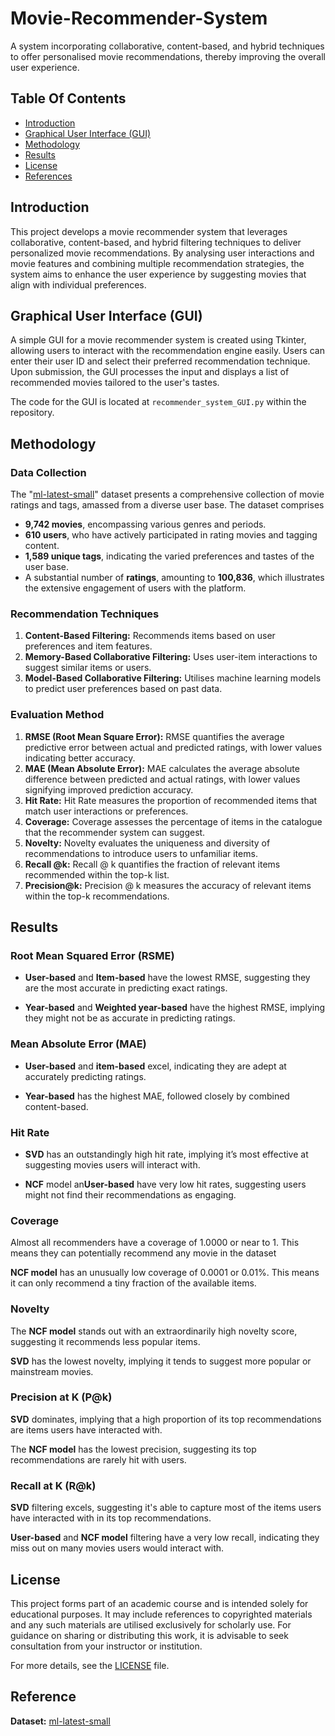 # Movie-Recommender-System

A system incorporating collaborative, content-based, and hybrid techniques to offer personalised movie recommendations, thereby improving the overall user experience.

## Table Of Contents
- [Introduction](#introduction)
- [Graphical User Interface (GUI)](#graphical-user-interface)
- [Methodology](#methodology)
- [Results](#results)
- [License](#license)
- [References](#references)

## Introduction

This project develops a movie recommender system that leverages collaborative, content-based, and hybrid filtering techniques to deliver personalized movie recommendations. By analysing user interactions and movie features and combining multiple recommendation strategies, the system aims to enhance the user experience by suggesting movies that align with individual preferences.

## Graphical User Interface (GUI)
A simple GUI for a movie recommender system is created using Tkinter, allowing users to interact with the recommendation engine easily. Users can enter their user ID and select their preferred recommendation technique. Upon submission, the GUI processes the input and displays a list of recommended movies tailored to the user's tastes.

The code for the GUI is located at `recommender_system_GUI.py` within the repository.

## Methodology

### Data Collection

The "[ml-latest-small](./ml-latest-small)" dataset presents a comprehensive collection of movie ratings and tags, amassed from a diverse user base. The dataset comprises

- **9,742 movies**, encompassing various genres and periods.
- **610 users**, who have actively participated in rating movies and tagging content.
- **1,589 unique tags**, indicating the varied preferences and tastes of the user base.
- A substantial number of **ratings**, amounting to **100,836**, which illustrates the extensive engagement of users with the platform.

### Recommendation Techniques
1. **Content-Based Filtering:** Recommends items based on user preferences and item features.
2. **Memory-Based Collaborative Filtering:** Uses user-item interactions to suggest similar items or users.
3. **Model-Based Collaborative Filtering:** Utilises machine learning models to predict user preferences based on past data.

### Evaluation Method
1. **RMSE (Root Mean Square Error):** RMSE quantifies the average predictive error between actual and predicted ratings, with lower values indicating better accuracy.
2. **MAE (Mean Absolute Error):** MAE calculates the average absolute difference between predicted and actual ratings, with lower values signifying improved prediction accuracy.
3. **Hit Rate:** Hit Rate measures the proportion of recommended items that match user interactions or preferences.
4. **Coverage:** Coverage assesses the percentage of items in the catalogue that the recommender system can suggest.
5. **Novelty:** Novelty evaluates the uniqueness and diversity of recommendations to introduce users to unfamiliar items.
6. **Recall @k:** Recall @ k quantifies the fraction of relevant items recommended within the top-k list.
7. **Precision@k:** Precision @ k measures the accuracy of relevant items within the top-k recommendations.

## Results

### Root Mean Squared Error (RSME)
- **User-based** and **Item-based** have the lowest RMSE, suggesting they are the most accurate in predicting exact ratings. 

- **Year-based** and **Weighted year-based** have the highest RMSE, implying they might not be as accurate in predicting ratings.

### Mean Absolute Error (MAE)
- **User-based** and **item-based** excel, indicating they are adept at accurately predicting ratings. 

- **Year-based** has the highest MAE, followed closely by combined content-based.

### Hit Rate
- **SVD** has an outstandingly high hit rate, implying it’s most effective at suggesting movies users will interact with. 

- **NCF** model an**User-based** have very low hit rates, suggesting users might not find their recommendations as engaging.

### Coverage
Almost all recommenders have a coverage of 1.0000 or near to 1. This means they can potentially recommend any movie in the dataset

**NCF model** has an unusually low coverage of 0.0001 or 0.01%. This means it can only recommend a tiny fraction of the available items.      

### Novelty
The **NCF model** stands out with an extraordinarily high novelty score, suggesting it recommends less popular items. 

**SVD** has the lowest novelty, implying it tends to suggest more popular or mainstream movies.

### Precision at K (P@k)
**SVD** dominates, implying that a high proportion of its top recommendations are items users have interacted with. 

The **NCF model** has the lowest precision, suggesting its top recommendations are rarely hit with users.

###  Recall at K (R@k)
**SVD** filtering excels, suggesting it's able to capture most of the items users have interacted with in its top recommendations.

**User-based** and **NCF model** filtering have a very low recall, indicating they miss out on many movies users would interact with.

## License

This project forms part of an academic course and is intended solely for educational purposes. It may include references to copyrighted materials and any such materials are utilised exclusively for scholarly use. For guidance on sharing or distributing this work, it is advisable to seek consultation from your instructor or institution.

For more details, see the [LICENSE](./LICENSE.txt) file.

## Reference
**Dataset:** [ml-latest-small](./ml-latest-small)
